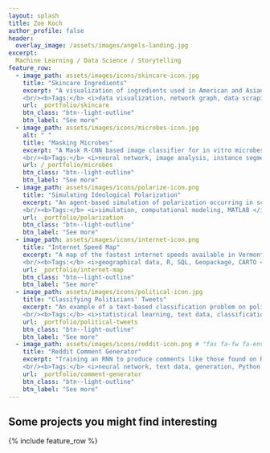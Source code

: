 ```yaml
---
layout: splash
title: Zoe Koch
author_profile: false
header:
  overlay_image: /assets/images/angels-landing.jpg
excerpt: 
  Machine Learning / Data Science / Storytelling
feature_row:
  - image_path: assets/images/icons/skincare-icon.jpg
    title: "Skincare Ingredients"
    excerpt: "A visualization of ingredients used in American and Asian skincare products.
    <br/><b>Tags:</b> <i>data visualization, network graph, data scraping, Python </i>"
    url: _portfolio/skincare
    btn_class: "btn--light-outline" 
    btn_label: "See more"    
  - image_path: assets/images/icons/microbes-icon.jpg
    alt: " "
    title: "Masking Microbes"
    excerpt: "A Mask R-CNN based image classifier for in vitro microbes. 
    <br/><b>Tags:</b> <i>neural network, image analysis, instance segmentation, Python</i>"
    url: /_portfolio/microbes
    btn_class: "btn--light-outline" 
    btn_label: "See more" 
  - image_path: assets/images/icons/polarize-icon.png
    title: "Simulating Ideological Polarization"
    excerpt: "An agent-based simulation of polarization occurring in scientific communities.
    <br/><b>Tags:</b> <i>simulation, computational modeling, MATLAB </i>"
    url: _portfolio/polarization
    btn_class: "btn--light-outline" 
    btn_label: "See more"      
  - image_path: assets/images/icons/internet-icon.png 
    title: "Internet Speed Map"
    excerpt: "A map of the fastest internet speeds available in Vermont.
    <br/><b>Tags:</b> <i>geographical data, R, SQL, Geopackage, CARTO </i>"
    url: _portfolio/internet-map
    btn_class: "btn--light-outline" 
    btn_label: "See more"    
  - image_path: assets/images/icons/political-icon.jpg
    title: "Classifying Politicians' Tweets"
    excerpt: "An example of a text-based classification problem on politicians' social media posts.
    <br/><b>Tags:</b> <i>statistical learning, text data, classification, R</i>"
    url: _portfolio/political-tweets
    btn_class: "btn--light-outline" 
    btn_label: "See more"    
  - image_path: assets/images/icons/reddit-icon.png # "fas fa-fw fa-envelope-square" "icon fab fa-reddit"
    title: "Reddit Comment Generator"
    excerpt: "Training an RNN to produce comments like those found on Reddit.
    <br/><b>Tags:</b> <i>neural network, text data, generation, Python </i>"
    url: _portfolio/comment-generator
    btn_class: "btn--light-outline" 
    btn_label: "See more"   
---
```


## Some projects you might find interesting

{% include feature_row %}
